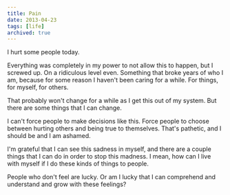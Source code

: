 ```yaml
---
title: Pain
date: 2013-04-23
tags: [life]
archived: true
---
```


I hurt some people today.

Everything was completely in my power to not allow this to happen, but I screwed up. On a ridiculous level even. Something that broke years of who I am, because for some reason I haven't been caring for a while. For things, for myself, for others.

That probably won't change for a while as I get this out of my system. But there are some things that I can change.

I can't force people to make decisions like this. Force people to choose between hurting others and being true to themselves. That's pathetic, and I should be and I am ashamed.

I'm grateful that I can see this sadness in myself, and there are a couple things that I can do in order to stop this madness. I mean, how can I live with myself if I do these kinds of things to people.

People who don't feel are lucky. Or am I lucky that I can comprehend and understand and grow with these feelings?
